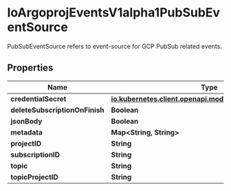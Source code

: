 

# IoArgoprojEventsV1alpha1PubSubEventSource

PubSubEventSource refers to event-source for GCP PubSub related events.

## Properties

Name | Type | Description | Notes
------------ | ------------- | ------------- | -------------
**credentialSecret** | [**io.kubernetes.client.openapi.models.V1SecretKeySelector**](io.kubernetes.client.openapi.models.V1SecretKeySelector.md) |  |  [optional]
**deleteSubscriptionOnFinish** | **Boolean** |  |  [optional]
**jsonBody** | **Boolean** |  |  [optional]
**metadata** | **Map&lt;String, String&gt;** |  |  [optional]
**projectID** | **String** |  |  [optional]
**subscriptionID** | **String** |  |  [optional]
**topic** | **String** |  |  [optional]
**topicProjectID** | **String** |  |  [optional]



